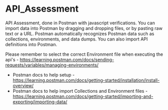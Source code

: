 # API_Assessment
API Assessment, done in Postman with javascript verifications.
You can import data into Postman by dragging and dropping files, or by pasting raw text or a URL. Postman automatically recognizes Postman data such as collections, environments, and data dumps. You can also import API definitions into Postman.

Please remember to select the correct Environment file when executing the api's - https://learning.postman.com/docs/sending-requests/variables/managing-environments/

* Postman docs to help setup - https://learning.postman.com/docs/getting-started/installation/install-overview/
* Postman docs to help import Collections and Environment files - https://learning.postman.com/docs/getting-started/importing-and-exporting/importing-data/